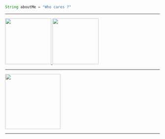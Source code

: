 ```java
String aboutMe = "Who cares ?"
```

---

<a href="https://github.com/Testers7777">
  <img height="150em" src="https://github-readme-stats.vercel.app/api?username=TheTesterss&theme=dark&show_icons=true" />
  <img height="150em" src="https://github-readme-stats.vercel.app/api/top-langs/?username=TheTesterss&theme=dark&layout=compact&show_icons=true"/>
</a>

---

<img height="180em" src="https://github-profile-trophy.vercel.app/?username=TheTesterss&rank=SECRET,SSS,SS,S,AAA,AA,A,,C,B&no-frame=true"/>

---

